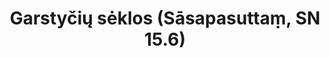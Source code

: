 ---
layout: page
title: 'Garstyčių sėklos (Sāsapasuttaṃ, SN 15.6)'
category: susijusios suttos
index: Samsara
sortIndex: 15006
tags:
  - Samsara
suttacentral: sn15.6
---